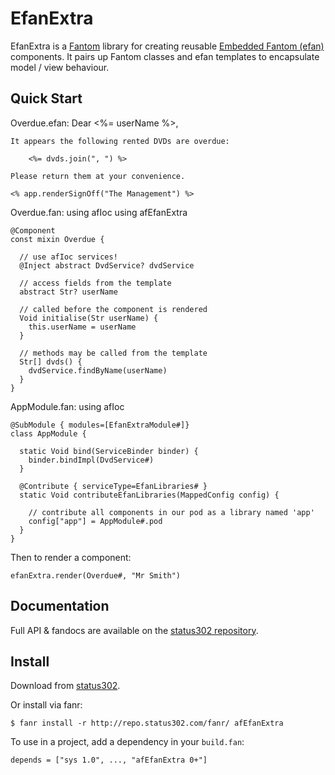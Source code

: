 # EfanExtra

EfanExtra is a [Fantom](http://fantom.org/) library for creating reusable [Embedded Fantom (efan)](https://bitbucket.org/AlienFactory/afefan) components. It pairs up Fantom classes and efan templates 
to encapsulate model / view behaviour.



## Quick Start

Overdue.efan:
    Dear <%= userName %>,

    It appears the following rented DVDs are overdue:

        <%= dvds.join(", ") %>

    Please return them at your convenience.

    <% app.renderSignOff("The Management") %>

Overdue.fan:
    using afIoc
    using afEfanExtra

    @Component
    const mixin Overdue {

      // use afIoc services!
      @Inject abstract DvdService? dvdService

      // access fields from the template
      abstract Str? userName

      // called before the component is rendered
      Void initialise(Str userName) {
        this.userName = userName
      }

      // methods may be called from the template
      Str[] dvds() {
        dvdService.findByName(userName)
      }
    }

AppModule.fan:
    using afIoc

    @SubModule { modules=[EfanExtraModule#]}
    class AppModule {

      static Void bind(ServiceBinder binder) {
        binder.bindImpl(DvdService#)
      }

      @Contribute { serviceType=EfanLibraries# }
      static Void contributeEfanLibraries(MappedConfig config) {

        // contribute all components in our pod as a library named 'app'
        config["app"] = AppModule#.pod
      }
    }

Then to render a component:

    efanExtra.render(Overdue#, "Mr Smith")



## Documentation

Full API & fandocs are available on the [status302 repository](http://repo.status302.com/doc/afEfanExtra/#overview).



## Install

Download from [status302](http://repo.status302.com/browse/afEfanExtra).

Or install via fanr:

    $ fanr install -r http://repo.status302.com/fanr/ afEfanExtra

To use in a project, add a dependency in your `build.fan`:

    depends = ["sys 1.0", ..., "afEfanExtra 0+"]
